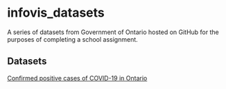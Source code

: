 # infovis_datasets

A series of datasets from Government of Ontario hosted on GitHub for the purposes of completing a school assignment.

## Datasets

[Confirmed positive cases of COVID-19 in Ontario](https://open.canada.ca/data/en/dataset/f4112442-bdc8-45d2-be3c-12efae72fb27)

